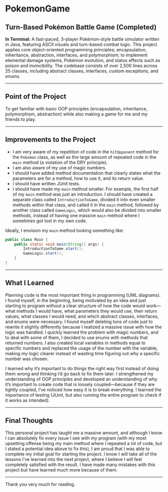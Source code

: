 # PokemonGame

## Turn-Based Pokémon Battle Game (Completed)

**In Terminal:** A fast-paced, 3-player Pokémon-style battle simulator written in Java, featuring ASCII visuals and turn-based combat logic. This project applies core object-oriented programming principles; encapsulation, inheritance, abstraction, interfaces, and polymorphism; to implement elemental damage systems, Pokémon evolution, and status effects such as poison and invincibility. The codebase consists of over 2,500 lines across 25 classes, including abstract classes, interfaces, custom exceptions, and enums.

---

## Point of the Project
To get familiar with basic OOP principles (encapsulation, inheritance, polymorphism, abstraction) while also making a game for me and my friends to play.

---

## Improvements to the Project
- I am very aware of my repetition of code in the `hitOpponent` method for the `Pokemon` class, as well as the large amount of repeated code in the `main` method (a violation of the DRY principle).  
- I am also aware of my use of magic numbers.
- I should have added method documentation that clearly states what the parameters are for a method, how to use it, and its return value.
- I should have written JUnit tests.
- I should have made my `main` method smaller. For example, the first half of my `main` method was just an introduction. I should have created a separate class called `IntroductionToGame`, divided it into even smaller methods within that class, and called it in the `main` method, followed by another class called `GameLogic`, which would also be divided into smaller methods, instead of having one massive `main` method where I sometimes got lost in my own code.

Ideally, I envision my `main` method looking something like:

```java
public class Main {
    public static void main(String[] args) {
        IntroductionToGame.start();
        GameLogic.start();
    }
}
```

---

## What I Learned
Planning code is the most important thing in programming (UML diagrams). I found myself, in the beginning, being motivated by an idea and just starting to program without a clear structure of how the code would work—what methods I would have, what parameters they would use, their return values, what classes I would need, and which abstract classes, interfaces, and enums were necessary.
I found myself deleting tons of code just to rewrite it slightly differently because I realized a massive issue with how the logic was handled. I quickly learned the problem with magic numbers, and to deal with some of them, I decided to use enums with methods that returned numbers. I also created local variables in methods equal to specific numbers and replaced the usage of the number with the variable, making my logic clearer instead of wasting time figuring out why a specific number was chosen.

I learned why it’s important to do things the right way first instead of doing them wrong and thinking I’d go back to fix them later. I strengthened my understanding of OOP principles and developed an understanding of why it’s important to create code that is loosely coupled—because if they are tightly coupled, I’ve noticed how easy it is to break everything. I learned the importance of testing (JUnit, but also running the entire program to check if it works as intended).

---

## Final Thoughts
This personal project has taught me a massive amount, and although I know I can absolutely fix every issue I see with my program (with my most upsetting offense being my main method where I repeated a lot of code, but I stated a potential idea above to fix this), I am proud that I was able to complete my initial goal for starting the project.
I know I will take all of the lessons I’ve learned into the next project, where I believe I will feel completely satisfied with the result. I have made many mistakes with this project but have learned much more because of them.

---

Thank you very much for reading.
